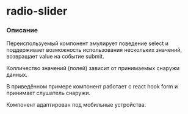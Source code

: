 # radio-slider

### Описание 

Переиспользуемый компонент эмулирует поведение select и поддерживает возможность использования нескольких значений,  возвращает value на событие submit.

Колличество значений (полей) зависит от принимаемых снаружи данных. 

В приведённом примере компонент работает с react hook form и принимает слушатель снаружи. 

Компонент адаптирован под мобильные устройства. 

